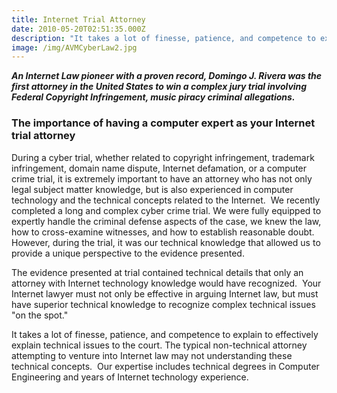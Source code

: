 ```yaml
---
title: Internet Trial Attorney
date: 2010-05-20T02:51:35.000Z
description: "It takes a lot of finesse, patience, and competence to explain to effectively explain technical issues to the court. The typical non-technical attorney attempting to venture into Internet law may not understanding these technical concepts.\_ Our expertise includes technical degrees in Computer Engineering and years of Internet technology experience."
image: /img/AVMCyberLaw2.jpg
---
```

**_An Internet Law pioneer with a proven record, Domingo J. Rivera was the first attorney in the United States to win a complex jury trial involving Federal Copyright Infringement, music piracy criminal allegations._**

### The importance of having a computer expert as your Internet trial attorney

During a cyber trial, whether related to copyright infringement, trademark infringement, domain name dispute, Internet defamation, or a computer crime trial, it is extremely important to have an attorney who has not only legal subject matter knowledge, but is also experienced in computer technology and the technical concepts related to the Internet.  We recently completed a long and complex cyber crime trial. We were fully equipped to expertly handle the criminal defense aspects of the case, we knew the law, how to cross-examine witnesses, and how to establish reasonable doubt. However, during the trial, it was our technical knowledge that allowed us to provide a unique perspective to the evidence presented.

The evidence presented at trial contained technical details that only an attorney with Internet technology knowledge would have recognized.  Your Internet lawyer must not only be effective in arguing Internet law, but must have superior technical knowledge to recognize complex technical issues "on the spot."

It takes a lot of finesse, patience, and competence to explain to effectively explain technical issues to the court. The typical non-technical attorney attempting to venture into Internet law may not understanding these technical concepts.  Our expertise includes technical degrees in Computer Engineering and years of Internet technology experience.
